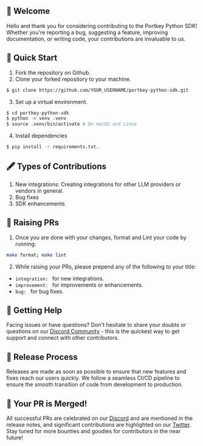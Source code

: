 ## 🎉 Welcome
Hello and thank you for considering contributing to the Portkey Python SDK! Whether you're reporting a bug, suggesting a feature, improving documentation, or writing code, your contributions are invaluable to us.

## 🚀 Quick Start
1. Fork the repository on Github.
2. Clone your forked repository to your machine. 
```sh
$ git clone https://github.com/YOUR_USERNAME/portkey-python-sdk.git
```
3. Set up a virtual environment.
```sh
$ cd portkey-python-sdk
$ python -m venv .venv
$ source .venv/bin/activate # On macOS and Linux
```
4. Install dependencies
```sh
$ pip install -r requirements.txt.
```

## 🖋 Types of Contributions
1. New integrations: Creating integrations for other LLM providers or vendors in general.
2. Bug fixes
3. SDK enhancements

## 🔄 Raising PRs
1. Once you are done with your changes, format and Lint your code by running:
```sh
make format; make lint
```
2. While raising your PRs, please prepend any of the following to your title:
*  `integration: ` for new integrations.
*  `improvement: ` for improvements or enhancements.
*   `bug: ` for bug fixes.

## 🤔 Getting Help
Facing issues or have questions? Don't hesitate to share your doubts or questions on our [Discord Community](https://discord.com/invite/DD7vgKK299) - this is the quickest way to get support and connect with other contributors.

## 🚧 Release Process
Releases are made as soon as possible to ensure that new features and fixes reach our users quickly. We follow a seamless CI/CD pipeline to ensure the smooth transition of code from development to production.

## 🎊 Your PR is Merged!
All successful PRs are celebrated on our [Discord](https://discord.com/invite/DD7vgKK299) and are mentioned in the release notes, and significant contributions are highlighted on our [Twitter](https://twitter.com/PortkeyAI). Stay tuned for more bounties and goodies for contributors in the near future!